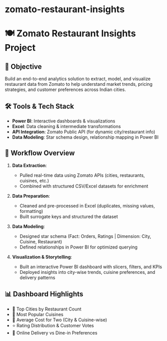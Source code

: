 # zomato-restaurant-insights

# 🍽️ Zomato Restaurant Insights Project

## 📌 Objective
Build an end-to-end analytics solution to extract, model, and visualize restaurant data from Zomato to help understand market trends, pricing strategies, and customer preferences across Indian cities.

## 🛠️ Tools & Tech Stack
- **Power BI**: Interactive dashboards & visualizations
- **Excel**: Data cleaning & intermediate transformations
- **API Integration**: Zomato Public API (for dynamic city/restaurant info)
- **Data Modeling**: Star schema design, relationship mapping in Power BI

## 🔄 Workflow Overview
1. **Data Extraction**:
   - Pulled real-time data using Zomato APIs (cities, restaurants, cuisines, etc.)
   - Combined with structured CSV/Excel datasets for enrichment

2. **Data Preparation**:
   - Cleaned and pre-processed in Excel (duplicates, missing values, formatting)
   - Built surrogate keys and structured the dataset

3. **Data Modeling**:
   - Designed star schema (Fact: Orders, Ratings | Dimension: City, Cuisine, Restaurant)
   - Defined relationships in Power BI for optimized querying

4. **Visualization & Storytelling**:
   - Built an interactive Power BI dashboard with slicers, filters, and KPIs
   - Deployed insights into city-wise trends, cuisine preferences, and delivery patterns

## 📊 Dashboard Highlights
- 📍 Top Cities by Restaurant Count
- 🍜 Most Popular Cuisines
- 💸 Average Cost for Two (City & Cuisine-wise)
- ⭐ Rating Distribution & Customer Votes
- 🚚 Online Delivery vs Dine-in Preferences
